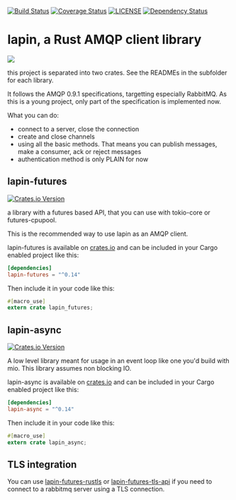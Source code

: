 [![Build Status](https://travis-ci.org/sozu-proxy/lapin.svg?branch=master)](https://travis-ci.org/sozu-proxy/lapin)
[![Coverage Status](https://coveralls.io/repos/github/sozu-proxy/lapin/badge.svg?branch=master)](https://coveralls.io/github/sozu-proxy/lapin?branch=master)
[![LICENSE](https://img.shields.io/badge/license-MIT-blue.svg)](LICENSE)
[![Dependency Status](https://deps.rs/repo/github/sozu-proxy/lapin/status.svg)](https://deps.rs/repo/github/sozu-proxy/lapin)

# lapin, a Rust AMQP client library

![](logo.jpg)

this project is separated into two crates. See the READMEs in the subfolder for each library.

It follows the AMQP 0.9.1 specifications, targetting especially RabbitMQ. As this is a young project,
only part of the specification is implemented now.

What you can do:

- connect to a server, close the connection
- create and close channels
- using all the basic methods. That means you can publish messages, make a consumer, ack or reject messages
- authentication method is only PLAIN for now

## lapin-futures

[![Crates.io Version](https://img.shields.io/crates/v/lapin-futures.svg)](https://crates.io/crates/lapin-futures)

a library with a futures based API, that you can use with tokio-core or futures-cpupool.

This is the recommended way to use lapin as an AMQP client.

lapin-futures is available on [crates.io](https://crates.io/crates/lapin-futures) and can be included in your Cargo enabled project like this:

```toml
[dependencies]
lapin-futures = "^0.14"
```

Then include it in your code like this:

```rust
#[macro_use]
extern crate lapin_futures;
```

## lapin-async

[![Crates.io Version](https://img.shields.io/crates/v/lapin-async.svg)](https://crates.io/crates/lapin-async)

A low level library meant for usage in an event loop like one you'd build with mio.
This library assumes non blocking IO.

lapin-async is available on [crates.io](https://crates.io/crates/lapin-async) and can be included in your Cargo enabled project like this:

```toml
[dependencies]
lapin-async = "^0.14"
```

Then include it in your code like this:

```rust
#[macro_use]
extern crate lapin_async;
```

## TLS integration

You can use [lapin-futures-rustls](https://crates.io/crates/lapin-futures-rustls) or
[lapin-futures-tls-api](https://crates.io/crates/lapin-futures-tls-api) if you need to
connect to a rabbitmq server using a TLS connection.
